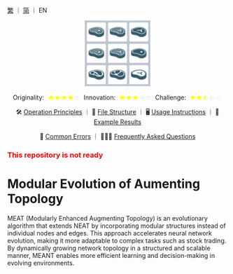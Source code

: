 [繁](./README_ZH.md) ｜ [简](./README_SC.md) ｜ EN

<p align="center"><img src="assets/icon.png" width="150"/></p>

<p align="center" style="display: flex; align-items: center; justify-content: center;">
Originality:
&nbsp
<img src="assets/star_yellow.png" width="15"/>
<img src="assets/star_yellow.png" width="15"/>
<img src="assets/star_yellow.png" width="15"/>
<img src="assets/star_yellow.png" width="15"/>
<img src="assets/star_blank.png" width="15"/>
&nbsp
Innovation:
&nbsp
<img src="assets/star_yellow.png" width="15"/>
<img src="assets/star_yellow.png" width="15"/>
<img src="assets/star_yellow.png" width="15"/>
<img src="assets/star_blank.png" width="15"/>
<img src="assets/star_blank.png" width="15"/>
&nbsp
Challenge:
&nbsp
<img src="assets/star_yellow.png" width="15"/>
<img src="assets/star_yellow.png" width="15"/>
<img src="assets/star_half.png" width="15"/>
<img src="assets/star_blank.png" width="15"/>
<img src="assets/star_blank.png" width="15"/>
</p>

<p align="center">
🛠️ <a href="#operation-principles">Operation Principles</a>
｜
📁 <a href="#file-structure">File Structure</a>
｜
🖥️ <a href="#usage-instructions">Usage Instructions</a>
｜
👀 <a href="#example-results">Example Results</a>
</p>
<p align="center">
📣 <a href="#common-errors">Common Errors</a>
｜
🙋🏻‍♂️ <a href="#frequently-asked-questions">Frequently Asked Questions</a>
</p>




### <span style="color:red">This repository is not ready</span>

# Modular Evolution of Aumenting Topology


MEAT (Modularly Enhanced Augmenting Topology) is an evolutionary algorithm that extends NEAT by incorporating modular structures instead of individual nodes and edges. This approach accelerates neural network evolution, making it more adaptable to complex tasks such as stock trading. By dynamically growing network topology in a structured and scalable manner, MEANT enables more efficient learning and decision-making in evolving environments.
